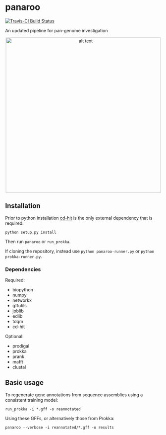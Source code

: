 # panaroo

[![Travis-CI Build Status](https://travis-ci.com/gtonkinhill/panaroo.svg?token=sFfw198f325BoK14Aor2&branch=master)](https://travis-ci.com/gtonkinhill/panaroo)

An updated pipeline for pan-genome investigation

<p align="center">
<img src="https://github.com/gtonkinhill/panaroo/blob/master/panaroo.png" alt="alt text" width="500">
</p>

## Installation

Prior to python installation [cd-hit](http://weizhongli-lab.org/cd-hit/) is the only external dependency that is required.

```
python setup.py install
```

Then run `panaroo` or `run_prokka`.

If cloning the repository, instead use `python panaroo-runner.py` or `python prokka-runner.py`.

### Dependencies
Required:
* biopython
* numpy
* networkx
* gffutils
* joblib
* edlib
* tdqm
* cd-hit

Optional:
* prodigal
* prokka
* prank
* mafft
* clustal

## Basic usage

To regenerate gene annotations from sequence assemblies using a consistent training model:

```
run_prokka -i *.gff -o reannotated
```

Using these GFFs, or alternatively those from Prokka:

```
panaroo --verbose -i reannotated/*.gff -o results
```
